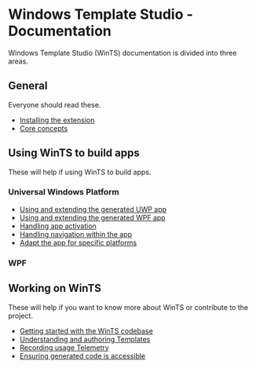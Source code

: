 # Windows Template Studio - Documentation

Windows Template Studio (WinTS) documentation is divided into three areas.

## General

Everyone should read these.

- [Installing the extension](./getting-started-extension.md)
- [Core concepts](./concepts.md)

## Using WinTS to build apps

These will help if using WinTS to build apps.

### Universal Windows Platform

- [Using and extending the generated UWP app](./UWP/getting-started-endusers.md)
- [Using and extending the generated WPF app](./WPF/getting-started-endusers.md)
- [Handling app activation](./UWP/activation.md)
- [Handling navigation within the app](./UWP/navigation.md)
- [Adapt the app for specific platforms](./UWP/platform-specific-recommendations.md)

### WPF

## Working on WinTS

These will help if you want to know more about WinTS or contribute to the project.

- [Getting started with the WinTS codebase](./getting-started-developers.md)
- [Understanding and authoring Templates](./templates.md)
- [Recording usage Telemetry](./telemetry.md)
- [Ensuring generated code is accessible](./accessibility.md)
